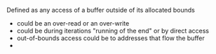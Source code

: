 Defined as any access of a buffer outside of its allocated bounds
- could be an over-read or an over-write
- could be during iterations "running of the end" or by direct access
- out-of-bounds access could be to addresses that flow the buffer
- 
